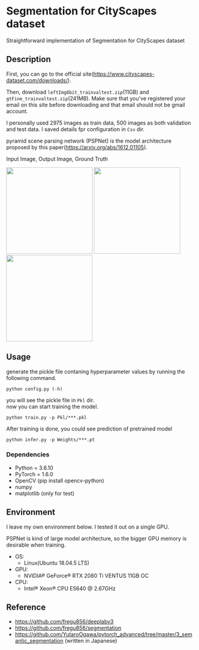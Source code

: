 # Segmentation for CityScapes dataset

Straightforward implementation of Segmentation for CityScapes dataset

## Description
  
First, you can go to the official site(https://www.cityscapes-dataset.com/downloads/).
  
Then, download `leftImg8bit_trainvaltest.zip`(11GB) and `gtFine_trainvaltest.zip`(241MB). Make sure that you've registered your email on this site before downloading and that email should not be gmail account. 

I personally used 2975 images as train data, 500 images as both validation and test data. I saved details fpr configuration in `Csv` dir. 

pyramid scene parsing network (PSPNet) is the model architecture proposed by this paper(https://arxiv.org/abs/1612.01105).

Input Image, Output Image, Ground Truth

  
<img src="https://user-images.githubusercontent.com/51239551/98388785-8ac0b380-2096-11eb-8a61-44401b1ec8b6.png" width="230"/> <img src="https://user-images.githubusercontent.com/51239551/98388903-af1c9000-2096-11eb-88bf-fd5ce39b1d2c.png" width="230"/> <img src="https://user-images.githubusercontent.com/51239551/98388922-b5ab0780-2096-11eb-920b-f768001eb05e.png" width="230"/>

## Usage
  
generate the pickle file contaning hyperparameter values by running the following command.

```
python config.py (-h)
```

you will see the pickle file in `Pkl` dir.  
now you can start training the model.

```
python train.py -p Pkl/***.pkl
```

After training is done, you could see prediction of pretrained model

```
python infer.py -p Weights/***.pt
```

### Dependencies
* Python = 3.6.10
* PyTorch = 1.6.0
* OpenCV (pip install opencv-python)
* numpy
* matplotlib (only for test)

## Environment
I leave my own environment below. I tested it out on a single GPU.

 PSPNet is kind of large model architecture, so the bigger GPU memory is desirable when training.  
  

* OS:
	* Linux(Ubuntu 18.04.5 LTS) 
* GPU:
	* NVIDIA® GeForce® RTX 2080 Ti VENTUS 11GB OC
* CPU:
	* Intel® Xeon® CPU E5640 @ 2.67GHz

## Reference
* https://github.com/fregu856/deeplabv3
* https://github.com/fregu856/segmentation
* https://github.com/YutaroOgawa/pytorch_advanced/tree/master/3_semantic_segmentation (written in Japanese)

